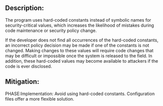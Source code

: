 ## Description:

The program uses hard-coded constants instead of symbolic names for security-critical values, which increases the likelihood of mistakes during code maintenance or security policy change.

If the developer does not find all occurrences of the hard-coded constants, an incorrect policy decision may be made if one of the constants is not changed. Making changes to these values will require code changes that may be difficult or impossible once the system is released to the field. In addition, these hard-coded values may become available to attackers if the code is ever disclosed.

## Mitigation:


PHASE:Implementation:
Avoid using hard-coded constants. Configuration files offer a more flexible solution.

